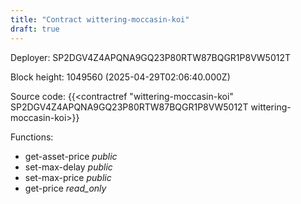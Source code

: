 ```yaml
---
title: "Contract wittering-moccasin-koi"
draft: true
---
```

Deployer: SP2DGV4Z4APQNA9GQ23P80RTW87BQGR1P8VW5012T


 



Block height: 1049560 (2025-04-29T02:06:40.000Z)

Source code: {{<contractref "wittering-moccasin-koi" SP2DGV4Z4APQNA9GQ23P80RTW87BQGR1P8VW5012T wittering-moccasin-koi>}}

Functions:

* get-asset-price _public_
* set-max-delay _public_
* set-max-price _public_
* get-price _read_only_
